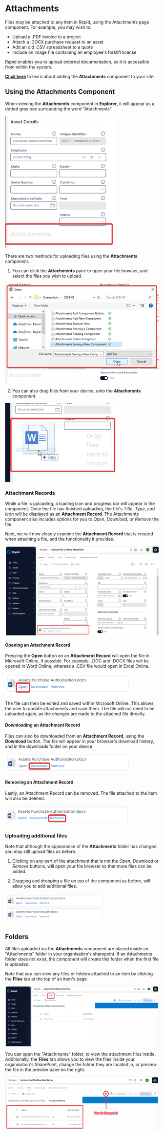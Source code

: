 # Attachments

Files may be attached to any item in Rapid, using the Attachments page component. For example, you may wish to:
- Upload a .PDF invoice to a project
- Attach a .DOCX purchase request to an asset
- Add an old .CSV spreadsheet to a quote
- Include an image file containing an employee's forklift license

Rapid enables you to upload external documentation, so it is accessible from within the system.

<a href="https://rapiddocs.z8.web.core.windows.net/docs/Rapid/Keyper%20Manual/Designer/Pages/Components/attachments/" target="_blank">**Click here**</a> to learn about adding the **Attachments** component to your site.

## Using the Attachments Component
When viewing the **Attachments** component in **Explorer**, it will appear as a dotted grey box surrounding the word "Attachments".

![A screenshot showing how the Attachments component is displayed in Explorer. The Attachments component is a box with a grey, dotted line. The word "Attachments" appears in faint grey also.](<Attachments Explorer View.png>)

There are two methods for uploading files using the **Attachments** component.
1. You can click the **Attachments** pane to open your file browser, and select the files you wish to upload.

![A screenshot showing how the Attachments component uses your file browser and allows you to upload multiple files.](<Attachments OS Upload.png>)

2. You can also drag files from your device, onto the **Attachments** component.

![A screenshot demonstrating how to drag and drop a file from the user's device onto the Attachments component to upload the file.](<Attachments OS Drag Upload.png>)

### Attachment Records
While a file is uploading, a loading icon and progress bar will appear in the component. Once the file has finished uploading, the file's *Title*, *Type*, and *Icon* will be displayed as an **Attachment Record**. The Attachments component also includes options for you to *Open*, *Download*, or *Remove* the file.

Next, we will now closely examine the **Attachment Record** that is created when attaching a file, and the functionality it provides.

![A screenshot demonstrating what an Attachment will look like once it is uploaded. The attachment has an icon, a title, and the file type or extension. There are also buttons to open, download to remove the attachment.](<Attachments Upload Complete.png>)

#### Opening an Attachment Record

Pressing the **Open** button on an **Attachment Record** will open the file in Microsoft Online, if possible. For example, .DOC and .DOCX files will be opened in Word Online, whereas a .CSV file would open in Excel Online.

![A screenshot that displays how an Attachment Record has an "Open" button, where the attachment can be opened in Microsoft Online.](<Attachments Record Open.png>)

The file can then be edited and saved within Microsoft Online. This allows the user to update attachments and save them. The file will not need to be uploaded again, as the changes are made to the attached file directly.

#### Downloading an Attachment Record
Files can also be downloaded from an **Attachment Record**, using the **Download** button. The file will appear in your browser's download history, and in the downloads folder on your device.

![A screenshot that displays how an Attachment Record has a "Download" button, that allows the user to download the attachment directly to their PC.](<Attachments Record Download.png>)

#### Removing an Attachment Record
Lastly, an Attachment Record can be removed. The file attached to the item will also be deleted.

![A screenshot that displays how an Attachment Record has a "Remove" button, where the attached files will be deleted from the item.](<Attachments Record Remove.png>)

### Uploading additional files
Note that although the appearance of the **Attachments** folder has changed, you may still upload files as before.
1. Clicking on any part of the attachment that is not the *Open*, *Download* or *Remove* buttons, will open your file browser so that more files can be added.

2. Dragging and dropping a file on top of the component as before, will allow you to add additional files.

![A screenshot depicting multiple files that have been uploaded to the Attachments component.](<Attachments Multiple.png>)

## Folders
All files uploaded via the **Attachments** component are placed inside an "Attachments" folder in your organisation's sharepoint. If an Attachments folder does not exist, the component will create this folder when the first file is uploaded.

Note that you can view any files or folders attached to an item by clicking the **Files** tab at the top of an item's page.

![A screenshot showing how to view the files and folders attached to an item. The user must navigate to the "Files" tab at the top of an item's page.](<Attachments Folders.png>)

You can open the "Attachments" folder, to view the attachment files inside. Additionally, the **Files** tab allows you to view the files inside your organisation's SharePoint, change the folder they are located in, or preview the file in the preview pane on the right.

![A screenshot demonstrating how files from the Attachments component are displayed in the files tab of an item. The screenshot also indicates how to find the exact SharePoint file where an attachment is being stored.](<Attachments Sharepoint.png>)